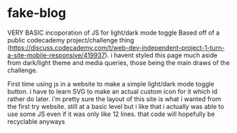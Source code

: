 # fake-blog
VERY BASIC incoporation of JS for light/dark mode toggle
Based off of a public codecademy project/challenge thing (https://discuss.codecademy.com/t/web-dev-independent-project-1-turn-a-site-mobile-responsive/419937). i havent styled this page much aside from dark/light theme and media queries, those being the main draws of the challenge.

First time using js in a website to make a simple light/dark mode toggle button. i have to learn SVG to make an actual custom icon for it which id rather do later.
i'm pretty sure the layout of this site is what i wanted from the first try website.
still at a basic level but i like that i actually was able to use some JS even if it was only like 12 lines. that code will hopefully be recyclable anyways
